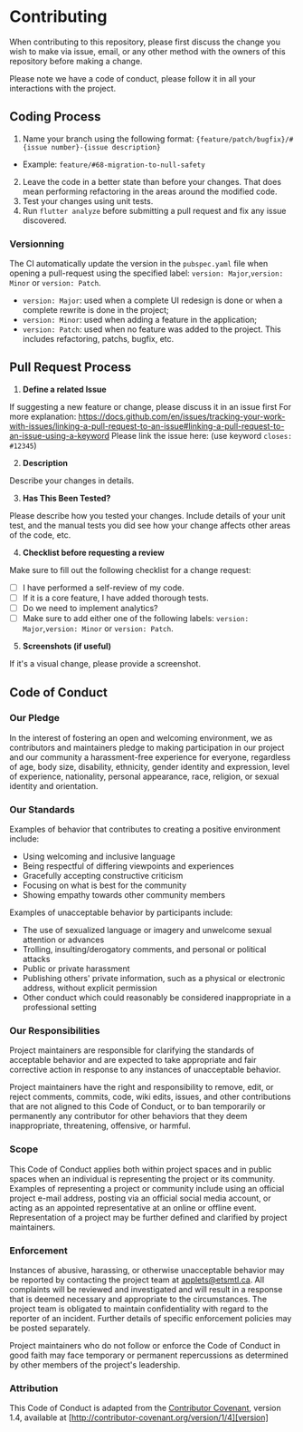# Contributing

When contributing to this repository, please first discuss the change you wish to make via issue,
email, or any other method with the owners of this repository before making a change. 

Please note we have a code of conduct, please follow it in all your interactions with the project.

## Coding Process

1. Name your branch using the following format: `{feature/patch/bugfix}/#{issue number}-{issue description}`
 - Example: `feature/#68-migration-to-null-safety`
2. Leave the code in a better state than before your changes. That does mean performing refactoring in the areas around the modified code.
3. Test your changes using unit tests.
4. Run `flutter analyze` before submitting a pull request and fix any issue discovered.

### Versionning

The CI automatically update the version in the `pubspec.yaml` file when opening a pull-request using the specified label: `version: Major`,`version: Minor` or `version: Patch`.

  - `version: Major`: used when a complete UI redesign is done or when a complete rewrite is done in the project;
  - `version: Minor`: used when adding a feature in the application;
  - `version: Patch`: used when no feature was added to the project. This includes refactoring, patchs, bugfix, etc.

## Pull Request Process

1. **Define a related Issue**

If suggesting a new feature or change, please discuss it in an issue first
For more explanation: https://docs.github.com/en/issues/tracking-your-work-with-issues/linking-a-pull-request-to-an-issue#linking-a-pull-request-to-an-issue-using-a-keyword
Please link the issue here: (use keyword `closes: #12345`)

2. **Description**

Describe your changes in details.

3. **Has This Been Tested?**

Please describe how you tested your changes.
Include details of your unit test, and the manual tests you did
see how your change affects other areas of the code, etc.

4. **Checklist before requesting a review**

Make sure to fill out the following checklist for a change request:
  - [ ] I have performed a self-review of my code.
  - [ ] If it is a core feature, I have added thorough tests.
  - [ ] Do we need to implement analytics?
  - [ ] Make sure to add either one of the following labels: `version: Major`,`version: Minor` or `version: Patch`. 

5. **Screenshots (if useful)**

If it's a visual change, please provide a screenshot.

## Code of Conduct

### Our Pledge

In the interest of fostering an open and welcoming environment, we as
contributors and maintainers pledge to making participation in our project and
our community a harassment-free experience for everyone, regardless of age, body
size, disability, ethnicity, gender identity and expression, level of experience,
nationality, personal appearance, race, religion, or sexual identity and
orientation.

### Our Standards

Examples of behavior that contributes to creating a positive environment
include:

* Using welcoming and inclusive language
* Being respectful of differing viewpoints and experiences
* Gracefully accepting constructive criticism
* Focusing on what is best for the community
* Showing empathy towards other community members

Examples of unacceptable behavior by participants include:

* The use of sexualized language or imagery and unwelcome sexual attention or
advances
* Trolling, insulting/derogatory comments, and personal or political attacks
* Public or private harassment
* Publishing others' private information, such as a physical or electronic
  address, without explicit permission
* Other conduct which could reasonably be considered inappropriate in a
  professional setting

### Our Responsibilities

Project maintainers are responsible for clarifying the standards of acceptable
behavior and are expected to take appropriate and fair corrective action in
response to any instances of unacceptable behavior.

Project maintainers have the right and responsibility to remove, edit, or
reject comments, commits, code, wiki edits, issues, and other contributions
that are not aligned to this Code of Conduct, or to ban temporarily or
permanently any contributor for other behaviors that they deem inappropriate,
threatening, offensive, or harmful.

### Scope

This Code of Conduct applies both within project spaces and in public spaces
when an individual is representing the project or its community. Examples of
representing a project or community include using an official project e-mail
address, posting via an official social media account, or acting as an appointed
representative at an online or offline event. Representation of a project may be
further defined and clarified by project maintainers.

### Enforcement

Instances of abusive, harassing, or otherwise unacceptable behavior may be
reported by contacting the project team at applets@etsmtl.ca. All
complaints will be reviewed and investigated and will result in a response that
is deemed necessary and appropriate to the circumstances. The project team is
obligated to maintain confidentiality with regard to the reporter of an incident.
Further details of specific enforcement policies may be posted separately.

Project maintainers who do not follow or enforce the Code of Conduct in good
faith may face temporary or permanent repercussions as determined by other
members of the project's leadership.

### Attribution

This Code of Conduct is adapted from the [Contributor Covenant][homepage], version 1.4,
available at [http://contributor-covenant.org/version/1/4][version]

[homepage]: http://contributor-covenant.org
[version]: http://contributor-covenant.org/version/1/4/

